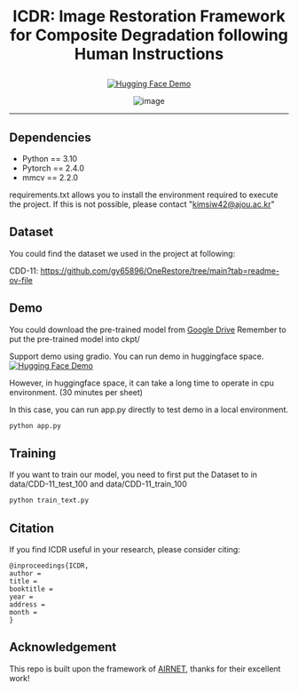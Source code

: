 # <p align=center>ICDR: Image Restoration Framework for Composite Degradation following Human Instructions</p>


<div align="center">
 
[![Hugging Face Demo](https://img.shields.io/badge/%F0%9F%A4%97%20Hugging%20Face-Demo-blue)](https://huggingface.co/spaces/Siwon123/ICDR)

![image](./main.png)
</div>

---
## Dependencies

* Python == 3.10
* Pytorch == 2.4.0
* mmcv == 2.2.0

requirements.txt allows you to install the environment required to execute the project. If this is not possible, please contact "kimsiw42@ajou.ac.kr"

## Dataset

You could find the dataset we used in the project at following:

CDD-11: https://github.com/gy65896/OneRestore/tree/main?tab=readme-ov-file

## Demo

You could download the pre-trained model from [Google Drive](https://drive.google.com/file/d/13jCADhncLHCtEt0Ad8lsBskHo67-hxtO/view?usp=sharing) Remember to put the pre-trained model into ckpt/

Support demo using gradio. You can run demo in huggingface space.
[![Hugging Face Demo](https://img.shields.io/badge/%F0%9F%A4%97%20Hugging%20Face-Demo-blue)](https://huggingface.co/spaces/Siwon123/ICDR)


However, in huggingface space, it can take a long time to operate in cpu environment. (30 minutes per sheet)

In this case, you can run app.py directly to test demo in a local environment.

```bash
python app.py
```

## Training

If you want to train our model, you need to first put the Dataset to in data/CDD-11_test_100 and data/CDD-11_train_100

```bash
python train_text.py
```

## Citation

If you find ICDR useful in your research, please consider citing:

```
@inproceedings{ICDR,
author = 
title = 
booktitle = 
year = 
address = 
month = 
}
```

## Acknowledgement

This repo is built upon the framework of [AIRNET](https://github.com/XLearning-SCU/2022-CVPR-AirNet), thanks for their excellent work!

